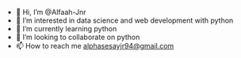 - 👋 Hi, I’m @Alfaah-Jnr 
- 👀 I’m interested in data science and web development with python
- 🌱 I’m currently learning python
- 💞️ I’m looking to collaborate on python
- 📫 How to reach me alphasesayjr94@gmail.com

<!---
Alfaah-Jnr/Alfaah-Jnr is a ✨ special ✨ repository because its `README.md` (this file) appears on your GitHub profile.
You can click the Preview link to take a look at your changes.
--->
